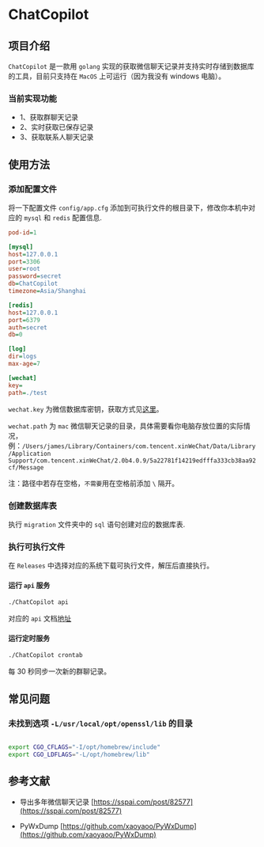 # ChatCopilot

## 项目介绍

`ChatCopilot` 是一款用 `golang` 实现的获取微信聊天记录并支持实时存储到数据库的工具，目前只支持在 `MacOS` 上可运行（因为我没有 windows 电脑）。

### 当前实现功能

- 1、获取群聊天记录
- 2、实时获取已保存记录
- 3、获取联系人聊天记录

## 使用方法

### 添加配置文件

将一下配置文件 `config/app.cfg` 添加到可执行文件的根目录下，修改你本机中对应的 `mysql` 和 `redis` 配置信息.

```cfg
pod-id=1

[mysql]
host=127.0.0.1
port=3306
user=root
password=secret
db=ChatCopilot
timezone=Asia/Shanghai

[redis]
host=127.0.0.1
port=6379
auth=secret
db=0

[log]
dir=logs
max-age=7

[wechat]
key=
path=./test
```

`wechat.key` 为微信数据库密钥，获取方式见[这里](doc/mac数据库解密.md)。

`wechat.path` 为 `mac` 微信聊天记录的目录，具体需要看你电脑存放位置的实际情况，例：`/Users/james/Library/Containers/com.tencent.xinWeChat/Data/Library/Application Support/com.tencent.xinWeChat/2.0b4.0.9/5a22781f14219edfffa333cb38aa92cf/Message`

注：路径中若存在空格，`不需要`用在空格前添加 `\` 隔开。

### 创建数据库表

执行 `migration` 文件夹中的 `sql` 语句创建对应的数据库表.

### 执行可执行文件

在 `Releases` 中选择对应的系统下载可执行文件，解压后直接执行。

#### 运行 `api` 服务

```sh
./ChatCopilot api

```

对应的 `api` 文档[地址](doc/api.md)

#### 运行定时服务

```sh
./ChatCopilot crontab

```

每 30 秒同步一次新的群聊记录。

## 常见问题

### 未找到选项 `-L/usr/local/opt/openssl/lib` 的目录

```sh

export CGO_CFLAGS="-I/opt/homebrew/include"
export CGO_LDFLAGS="-L/opt/homebrew/lib"

```

## 参考文献

- 导出多年微信聊天记录 [https://sspai.com/post/82577](https://sspai.com/post/82577)

- PyWxDump [https://github.com/xaoyaoo/PyWxDump](https://github.com/xaoyaoo/PyWxDump)

